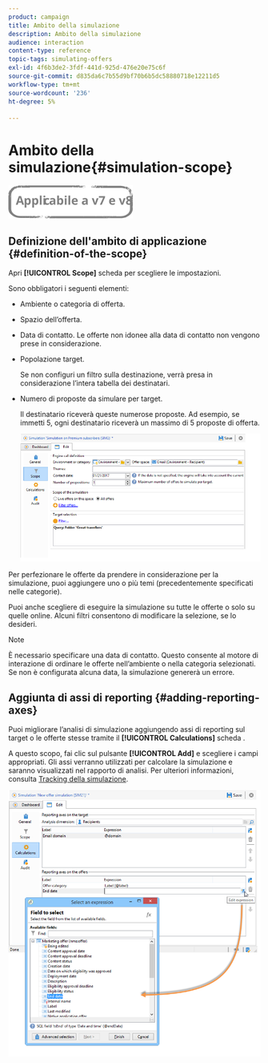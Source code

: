 ```yaml
---
product: campaign
title: Ambito della simulazione
description: Ambito della simulazione
audience: interaction
content-type: reference
topic-tags: simulating-offers
exl-id: 4f6b3de2-3fdf-441d-925d-476e20e75c6f
source-git-commit: d835da6c7b55d9bf70b6b5dc58880718e12211d5
workflow-type: tm+mt
source-wordcount: '236'
ht-degree: 5%

---
```


# Ambito della simulazione{#simulation-scope}

![](../../assets/common.svg)

## Definizione dell&#39;ambito di applicazione {#definition-of-the-scope}

Apri **[!UICONTROL Scope]** scheda per scegliere le impostazioni.

Sono obbligatori i seguenti elementi:

* Ambiente o categoria di offerta.
* Spazio dell’offerta.
* Data di contatto. Le offerte non idonee alla data di contatto non vengono prese in considerazione.
* Popolazione target.

   Se non configuri un filtro sulla destinazione, verrà presa in considerazione l’intera tabella dei destinatari.

* Numero di proposte da simulare per target.

   Il destinatario riceverà queste numerose proposte. Ad esempio, se immetti 5, ogni destinatario riceverà un massimo di 5 proposte di offerta.

   ![](assets/offer_simulation_009.png)

Per perfezionare le offerte da prendere in considerazione per la simulazione, puoi aggiungere uno o più temi (precedentemente specificati nelle categorie).

Puoi anche scegliere di eseguire la simulazione su tutte le offerte o solo su quelle online. Alcuni filtri consentono di modificare la selezione, se lo desideri.

>[!NOTE]
>
>È necessario specificare una data di contatto. Questo consente al motore di interazione di ordinare le offerte nell’ambiente o nella categoria selezionati. Se non è configurata alcuna data, la simulazione genererà un errore.

## Aggiunta di assi di reporting {#adding-reporting-axes}

Puoi migliorare l’analisi di simulazione aggiungendo assi di reporting sul target o le offerte stesse tramite il **[!UICONTROL Calculations]** scheda .

A questo scopo, fai clic sul pulsante **[!UICONTROL Add]** e scegliere i campi appropriati. Gli assi verranno utilizzati per calcolare la simulazione e saranno visualizzati nel rapporto di analisi. Per ulteriori informazioni, consulta [Tracking della simulazione](../../interaction/using/simulation-tracking.md).

![](assets/offer_simulation_011.png)
